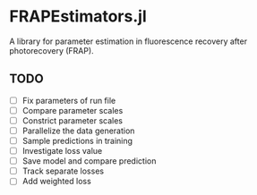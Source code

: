 # FRAPEstimators.jl
A library for parameter estimation in fluorescence recovery after photorecovery (FRAP).

## TODO
- [ ] Fix parameters of run file
- [ ] Compare parameter scales
- [ ] Constrict parameter scales 
- [ ] Parallelize the data generation
- [ ] Sample predictions in training
- [ ] Investigate loss value
- [ ] Save model and compare prediction
- [ ] Track separate losses
- [ ] Add weighted loss 
